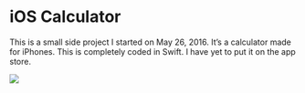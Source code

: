 # iOS Calculator
This is a small side project I started on May 26, 2016. It’s a calculator made for iPhones. This is completely coded in Swift. I have yet to put it on the app store.

![](http://i305.photobucket.com/albums/nn238/kingobie1/iOS%20Calculator/Calc%20Dual%20Screen.jpg)